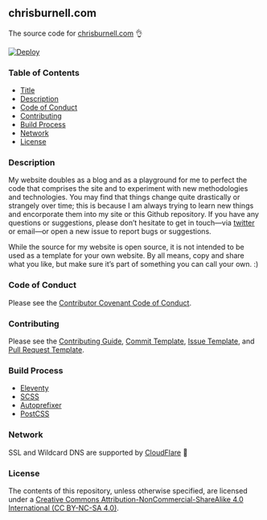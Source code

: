 ## chrisburnell.com

The source code for [chrisburnell.com](https://chrisburnell.com/) 👌

[![Deploy](https://github.com/chrisburnell/chrisburnell.com/workflows/Deploy/badge.svg)](https://github.com/chrisburnell/chrisburnell.com/actions?query=workflow%3A%22Deploy%22)

### Table of Contents

- [Title](#chrisburnellcom)
- [Description](#description)
- [Code of Conduct](#code-of-conduct)
- [Contributing](#contributing)
- [Build Process](#build-process)
- [Network](#network)
- [License](#license)

### Description

My website doubles as a blog and as a playground for me to perfect the code that
comprises the site and to experiment with new methodologies and technologies.
You may find that things change quite drastically or strangely over time; this
is because I am always trying to learn new things and encorporate them into my
site or this Github repository. If you have any questions or suggestions, please
don’t hesitate to get in touch—via
[twitter](https://twitter.com/iamchrisburnell) or email—or open a new issue to
report bugs or suggestions.

While the source for my website is open source, it is not intended to be used as a template for your own website. By all means, copy and share what you like, but make sure it’s part of something you can call your own. :)

### Code of Conduct

Please see the [Contributor Covenant Code of Conduct](CODE_OF_CONDUCT.md).

### Contributing

Please see the [Contributing Guide](CONTRIBUTING.md), [Commit Template](COMMIT_TEMPLATE.md), [Issue Template](ISSUE_TEMPLATE.md), and [Pull Request Template](PULL_REQUEST_TEMPLATE.md).

### Build Process

-   [Eleventy](https://11ty.dev)
-   [SCSS](http://sass-lang.com)
-   [Autoprefixer](https://github.com/ai/autoprefixer)
-   [PostCSS](http://postcss.org/)

### Network

SSL and Wildcard DNS are supported by [CloudFlare](https://www.cloudflare.com/) 🙏

### License

The contents of this repository, unless otherwise specified, are licensed under a [Creative Commons Attribution-NonCommercial-ShareAlike 4.0 International (CC BY-NC-SA 4.0)](LICENSE).
